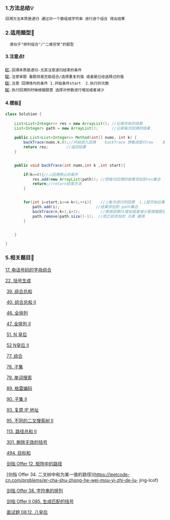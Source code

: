 ### 	1.方法总结💡

```tex
回溯方法本质是递归 通过对一个数组或字符串 进行逐个组合 得出结果
```

### 	2.适用题型🎯

```
  类似于"排列组合"/"二维穷举"的题型
```

#### 	3.注意点❗

```
1️⃣.回溯本质是递归-尤其注意递归结束的条件
2️⃣.注意审题 看题目是否能组合/选择重复的值 或者是已经选择过的值
3️⃣.注意 回溯体内的条件 1.开始条件start  2.执行的次数  
4️⃣.执行回溯的时候根据题意 选择对参数进行增加或者减少
```

#### 	4.模板🔑

```java
class Solution {
    
    List<List<Integer>> res = new ArrayList(); //记录所有的结果
    List<Integer> path = new ArrayList();	   //记录每次回溯的结果
    
    public List<List<Integer>> Method(int[] nums, int k) {
        backTrace(nums,k,0);//开始进入回溯    backTrace 想象成是行row    里面的for循环是 列 col
        return res;		   //返回结果
    }


    public void backTrace(int nums,int k ,int start){

        if(k==0){//⚠回溯停止的条件
            res.add(new ArrayList(path)); //把每次回溯的结果添加到res集合
            return;//return结束方法
        }


        for(int i=start;i<=n-k+1;++i){    //⚠每次进行的回溯  1.i是开始位置  2,回溯长度  3.自增
            path.add(i);				//结果添加到 path集合
            backTrace(n,k+1,i+1);         //再进回溯(k增加或者减少是根据题目来 i加或者减根据能否取到自身)
            path.remove(path.size()-1);  //把之前添加的 元素 删除 
        }


    }

}
```

### 5.相关题目📝

[	17. 电话号码的字母组合](https://leetcode-cn.com/problems/letter-combinations-of-a-phone-number)

[	22. 括号生成](https://leetcode-cn.com/problems/generate-parentheses)

​	[39. 组合总和](https://leetcode-cn.com/problems/combination-sum)

​	[40. 组合总和 II](https://leetcode-cn.com/problems/combination-sum-ii)

​	[46. 全排列](https://leetcode-cn.com/problems/permutations)

​	[47. 全排列 II](https://leetcode-cn.com/problems/permutations-ii)

​	[51. N 皇后](https://leetcode-cn.com/problems/n-queens)

​	[52 N皇后 II](https://leetcode-cn.com/problems/n-queens-ii)

​	[77. 组合](https://leetcode-cn.com/problems/combinations)

​	[78. 子集](https://leetcode-cn.com/problems/subsets)

​	[79. 单词搜索](https://leetcode-cn.com/problems/word-search)

​	[89. 格雷编码](https://leetcode-cn.com/problems/gray-code)

​	[90. 子集 II](https://leetcode-cn.com/problems/subsets-ii)

​	[93. 复原 IP 地址](https://leetcode-cn.com/problems/restore-ip-addresses)

​	[95. 不同的二叉搜索树 II](https://leetcode-cn.com/problems/unique-binary-search-trees-ii)

​	[113. 路径总和 II](https://leetcode-cn.com/problems/path-sum-ii)

​	[301. 删除无效的括号](https://leetcode-cn.com/problems/remove-invalid-parentheses)

​	[494. 目标和](https://leetcode-cn.com/problems/target-sum)

​	[剑指 Offer 12. 矩阵中的路径](https://leetcode-cn.com/problems/ju-zhen-zhong-de-lu-jing-lcof)

​	[剑指 Offer 34. 二叉树中和为某一值的路径](https://leetcode-cn.com/problems/er-cha-shu-zhong-he-wei-mou-yi-zhi-de-lu-	jing-lcof)

​	[剑指 Offer 38. 字符串的排列](https://leetcode-cn.com/problems/zi-fu-chuan-de-pai-lie-lcof)

​	[剑指 Offer II 085. 生成匹配的括号](https://leetcode-cn.com/problems/IDBivT)

​	[面试题 08.12. 八皇后](https://leetcode-cn.com/problems/eight-queens-lcci)
